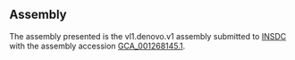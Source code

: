 

Assembly
--------

The assembly presented is the vl1.denovo.v1 assembly submitted to
[INSDC](http://www.insdc.org) with the assembly accession
[GCA\_001268145.1](http://www.ebi.ac.uk/ena/data/view/GCA_001268145.1).

